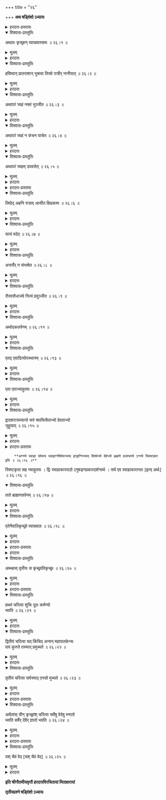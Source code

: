 +++
title = "२६"

+++
**अथ षड्विंशो ऽध्यायः**

<details><summary>हरदत्त-प्रस्तावः</summary>

कृच्छ्रातिकृच्छ्रौ चान्द्रायणम् इत्य् उक्तम् । तत्र क्रमेण कृच्छ्रादिस्वरूपम् आह ।
</details>

<details open><summary>विश्वास-प्रस्तुतिः</summary>

अथातः कृच्छ्रान् व्याख्यास्यामः ॥ २६।१ ॥
</details>

<details><summary>मूलम्</summary>

अथातः कृच्छ्रान् व्याख्यास्यामः ॥ २६।१ ॥
</details>

<details><summary>हरदत्तः</summary>

अथशब्दो ऽधिकारार्थः । अतःशब्दो हेतौ । य एत आख्याता न शक्यन्ते कर्तुम् अतः कृच्छ्रान् व्याख्यास्याम इति ॥ २६।१ ॥
</details>



<details open><summary>विश्वास-प्रस्तुतिः</summary>

हविष्यान् प्रातराशान् भुक्त्वा तिस्रो रात्रीर् नानीयात् ॥ २६।२ ॥
</details>

<details><summary>मूलम्</summary>

हविष्यान् प्रातराशान् भुक्त्वा तिस्रो रात्रीर् नानीयात् ॥ २६।२ ॥
</details>

<details><summary>हरदत्तः</summary>

यज्ञियैर् वरकादिव्यतिरिक्तैर् निष्पादितान् घृतादिसंयुक्तान् क्षारलवणवर्जितान् प्रातराशान् । अश्नन्त [अश्यन्त?] इत्य् आशा ग्रासाः । दिवा भोज्यान् ग्रासान् भुक्त्वा । अथापरं त्र्यहम् इति वक्ष्यमाणत्वाद् अत्रापि त्र्यहम् इति गम्यते । तिस्रो रात्रीर् नाश्नीयाद् इति तस्मिंस् त्र्यहे रात्र्यशनप्रतिषेधः श्रुत्यनुसारेण कृतः । पुनर् अयं वक्तव्यः । कथम् –

> सायं प्रातर् द्विजातीनाम् अशनं श्रुतिचोदितम् ।

इति परिसंख्यानाद् द्विर् एव भोजनं प्राप्तम् । तत्र प्रातराशान् भुक्त्वेत्य् उक्ते परिसंख्यानात् सिद्धा रात्राव् अशननिवृत्तिर् यथोत्तरत्र दिवा भोजननिवृत्तिः ॥ २६।२ ॥
</details>



<details open><summary>विश्वास-प्रस्तुतिः</summary>

अथापरं त्र्यहं नक्तं भुञ्जीत ॥ २६।३ ॥
</details>

<details><summary>मूलम्</summary>

अथापरं त्र्यहं नक्तं भुञ्जीत ॥ २६।३ ॥
</details>

<details><summary>हरदत्तः</summary>

एवं दिवा हविष्यभोजनेन त्र्यहं नीत्वानन्तरं त्र्यहं नक्तम् एव भुञ्जीत । हविष्यान् इत्य् एव ॥ २६।३ ॥
</details>



<details open><summary>विश्वास-प्रस्तुतिः</summary>

अथापरं त्र्यहं न कंचन याचेत ॥ २६।४ ॥
</details>

<details><summary>मूलम्</summary>

अथापरं त्र्यहं न कंचन याचेत ॥ २६।४ ॥
</details>

<details><summary>हरदत्तः</summary>

अथ नक्तभोजनत्र्यहानन्तरम् त्र्यहं न कंचन बन्धुम् अपि याचेत । याच्ञाप्रतिषेधो ऽयम् । स्वद्रव्यस्य वायाचितलब्धस्याप्रतिषेधः । एवम् उक्ते हविष्यनियमो न प्राप्नोति । कालविशेषाश्रवणाद् द्विर्भोजनं च प्राप्नोति । न याचेतेत्य् अत्रापि हविष्यान् इत्य् एवानुवर्तते । अयाचितलब्धे ऽपि सकृद् एव सिद्धम् । कुतः । अथापरम् इति वचनस्य पूर्वेण सदृशार्थत्वात् । तत् तु दिवा नक्तं वा यथेच्छम् । अन्ये तु “त्र्यहम् अयाचितव्रतः” [आप्ध् १।२७।७] इत्य् आपस्तम्बीये दर्शनाद् अयाचितलब्धेनैव त्र्यहं वृत्तिर् न स्वद्रव्येण । नापि याचितलब्धेनेति वर्णयन्ति । अनुष्ठानम् अप्य् एवम् एव ॥ २६।४ ॥
</details>



<details open><summary>विश्वास-प्रस्तुतिः</summary>

अथापरं त्र्यहम् उपवसेत् ॥ २६।५ ॥
</details>

<details><summary>मूलम्</summary>

अथापरं त्र्यहम् उपवसेत् ॥ २६।५ ॥
</details>

<details><summary>हरदत्तः</summary>

स्पष्टम् । एवम् अयं द्वादशाहसाध्यः कृच्छ्रः । वसिष्ठेन प्रकारान्तरम् अपि दर्शितम् ।

> अहः प्रातर् अहर् नक्तम् अहर् एकम् अयाचितम् ।  
> अहश् चोपवसेद् एकम् एवं चतुरहौ परौ ॥  
> अनुग्रहार्थं विप्राणां मनुर् धर्मभृतां वरः ।  
> बालवृद्धातुराणां च शिशुकृच्छ्रम् उवाच ह ॥ इति ।

भरद्वाजः ।

> प्राजापत्यं चरन् विप्रो यद्य् अशक्तो दिने दिने ।  
> विप्रान् पञ्चावराञ् शुद्धान् भोजयेत् सम्यग् अर्चितान् ॥ इति ।

यस्मिन् दिने ऽशक्तिस् तत्रैवम्, दिनान्तरेषु पूर्ववत् । तत्राप्य् अशक्तो ब्राह्मणभोजनम् उपवासदिनेष्व् अशक्तो वा ब्राह्मणभोजनं दत्वा हविष्यान् सम्यग् भुञ्जीत ॥ २६।५ ॥
</details>



<details><summary>हरदत्त-प्रस्तावः</summary>

अथ कृच्छ्रस्य गुणविधिः ।
</details>

<details open><summary>विश्वास-प्रस्तुतिः</summary>

तिष्ठेद् अहनि रात्राव् आसीत क्षिप्रकामः ॥ २६।६ ॥
</details>

<details><summary>मूलम्</summary>

तिष्ठेद् अहनि रात्राव् आसीत क्षिप्रकामः ॥ २६।६ ॥
</details>

<details><summary>हरदत्तः</summary>

यः कामयेत क्षिप्रं शुध्येयम् इति स तिष्ठन्न् एवाहर् नयेत् । भोजनाद्यविरोधेन रात्राव् आसीत । स्वापो ऽप्य् आसीनस्यैव । वसिष्ठस् तु क्षिप्रकामस्य प्रकारान्तरम् आह ।

> अथ चेत् त्वरते कर्तुं दिवसं मारुताशनः ।  
> रात्रौ चैव जले तिष्ठेत् प्राजापत्येन तत् समम् ॥  
> सावित्र्यष्टसहस्रं तु जप्यं कृत्वोत्थिते रवौ ।  
> मुच्यते पातकैः सर्वैर् यदि न भ्रूणहा भवेत् ॥ २६।६ ॥
</details>



<details open><summary>विश्वास-प्रस्तुतिः</summary>

सत्यं वदेत् ॥ २६।७ ॥
</details>

<details><summary>मूलम्</summary>

सत्यं वदेत् ॥ २६।७ ॥
</details>

<details><summary>हरदत्तः</summary>

सत्यं यथादृष्टम् । विवाहादिविषये ऽपि सत्यम् एव वदेत् ॥ २६।७ ॥
</details>



<details open><summary>विश्वास-प्रस्तुतिः</summary>

अनार्यैर् न संभाषेत ॥ २६।८ ॥
</details>

<details><summary>मूलम्</summary>

अनार्यैर् न संभाषेत ॥ २६।८ ॥
</details>

<details><summary>हरदत्तः</summary>

द्विजातिव्यतिरिक्तैर् लिङ्गस्याविवक्षितत्वात् तत्स्त्रीभिर् अपि न संभाषेत ॥ २६।८ ॥
</details>



<details open><summary>विश्वास-प्रस्तुतिः</summary>

रौरवयौधाजपे नित्यं प्रयुञ्जीत ॥ २६।९ ॥
</details>

<details><summary>मूलम्</summary>

रौरवयौधाजपे नित्यं प्रयुञ्जीत ॥ २६।९ ॥
</details>

<details><summary>हरदत्तः</summary>

रौरवयौधाजपे सामनी । पुनानः सोमधारयेत्य् अस्याम् ऋचि गीते । नित्यं प्रत्यहं प्रयुञ्जीत गायेत् । अपर आह – नित्यं पुनः प्रयुञ्जीतेति ॥ २६।९ ॥

        **अनुसवनम् उदकोपस्पर्शनम् आपो हि ष्ठेति तिसृभिः पवित्रवतीभिर् मार्जयीत हिरण्यवर्णाः शुचयः पावका इत्य् अष्टाभिः ॥ २६।१० ॥**

उदकोपस्पर्शनं स्नानम् । तदनुवसनं त्रिषु सवनेषु कर्तव्यम् । तदनन्तरं च मार्जनम् आपो हि ष्ठेत्यादिभिः । पवमानः सुवर्जन इत्य् अनुवाके या ऋचस् ताः पवित्रवत्यः, लिङ्गसमवायात् । ताभिश् च तैत्तिरीये पञ्चमे काण्डे षष्ठे प्रश्ने हिरण्यवर्णाः शुचयः पावका इत्याद्या ऋचः पठ्यन्ते । ता दश् भवन्ति । तत्राष्टाभिः । यदि तु शाखान्तरे क्वचिद् अष्टाव् एव पठ्यन्ते ततस् ता एव ग्राह्याः ॥ २६।१० ॥
</details>



<details open><summary>विश्वास-प्रस्तुतिः</summary>

अथोदकतर्पणम् ॥ २६।११ ॥
</details>

<details><summary>मूलम्</summary>

अथोदकतर्पणम् ॥ २६।११ ॥
</details>

<details><summary>हरदत्तः</summary>

अथ मार्जनानन्तरम् उदकेन तर्पणं कर्तव्यम् ॥ २६।११ ॥

        **नमो ऽहमाय मोहमाय मंहमाय धुन्वते तापसाय पुनर्वसवे नमः । नमो मौञ्ज्यायोर्व्याय वसुविन्दाय सार्वविन्दाय नमः । नमः पाराय सुपाराय महापाराय वारयिष्णवे नमः । नमो रुद्राय पशुपतये महते देवाय त्र्यम्बकायैकचरायाधिपतये हराय शर्वायेशानायोग्राय वज्रिणे घृणिने क्पर्दिने नमः । नमः सूर्यायादित्याय नमः । नमो नीलग्रीवाय शितिकण्ठाय नमः । नमः कृष्णाय पिङ्गलाय नमः । नमो ज्येष्ठाय श्रेष्ठाय वृद्धायेन्द्राय हरिकेशायोर्ध्वरेतसे नमः । नमः सत्याय पावकाय पावकवर्णाय कामाय कामरूपिणे नमः । नमो दीप्ताय दीप्तरूपिणे नमः । नमस् तीक्ष्णाय तीक्ष्णरूपिणे नमः । नमः सोभ्याय सुपुरुषाय महापुरुषाय मधमपुरुषायोत्तमपुरुषाय ब्रह्मचारिणे नमः । नमश् चन्द्रललाटाय कृत्तिवाससे नमः ॥ २६।१२ ॥**

नायम् एको मन्त्रः, एताश् चाज्याहुतय इति बहुवचननिर्देशात् । किं तर्हि । त्रयोदशैते मन्त्राः । नमस्कारादयो नमस्कारान्ताश् च सर्वे । तत्र प्रथमे चतुर्थ्यन्तानि षड् देवस्य नामानि । द्वितीये चत्वारि । तथा तृतीये । चतुर्थे त्रयोदश । महते देवायेति महादेवपदम् एव व्यस्तम् उक्तम् । पञ्चमादिषु त्रिषु द्वे । अष्टमे षट् । नमवे पञ्च । दशमे द्वे । तथैकादशे । द्वादशे षट् । इति षट्पञ्चाशद् देवनामानि । एभिर् मन्त्रैस् तर्पणम् अनुसवनम् ॥ २६।१२ ॥
</details>



<details open><summary>विश्वास-प्रस्तुतिः</summary>

एतद् एवादित्योपस्थानम् ॥ २६।१३ ॥
</details>

<details><summary>मूलम्</summary>

एतद् एवादित्योपस्थानम् ॥ २६।१३ ॥
</details>

<details><summary>हरदत्तः</summary>

आदित्य उपस्थीयते येन तद् आदित्यस्योपस्थानम् । एतेन कृत्स्नेन मन्त्रेणादित्य उपस्थेय इत्य् उक्तं भवति । एतद् अप्य् अनुसवनं प्रत्यहम् । सकृद् इत्य् अन्ये, पृथग् योगकरणात् । अन्यथाथोदकतर्पणम् आदित्योपस्थानं चेत्य् एकम् एव योगम् अकरिष्यत् ॥ २६।१३ ॥
</details>



<details open><summary>विश्वास-प्रस्तुतिः</summary>

एता एवाज्याहुतयः ॥ २६।१४ ॥
</details>

<details><summary>मूलम्</summary>

एता एवाज्याहुतयः ॥ २६।१४ ॥
</details>

<details><summary>हरदत्तः</summary>

एता इति मन्त्रम् अपि परामृशति । एतच् छन्दस्याहुतिसामानाधिकरण्यात् स्त्रीलिङ्गता । एतैर् एव त्रयोदशभिर् मन्त्रैर् आज्यम् अपि होतव्यम् इत्य् उक्तं भवति । तत्र “जुहोतिचोदना स्वाहाकारप्रदाना” इति स्वाहाकारान् तैर् होमः प्रत्यहं सकृत् कर्तव्यः ॥ २६।१४ ॥
</details>



<details open><summary>विश्वास-प्रस्तुतिः</summary>

द्वादशरात्रस्यान्ते चरुं श्रपयित्वैताभ्यो देवताभ्यो  
जुहुयात् ॥ २६।१५ ॥
</details>

<details><summary>मूलम्</summary>

द्वादशरात्रस्यान्ते चरुं श्रपयित्वैताभ्यो देवताभ्यो  
जुहुयात् ॥ २६।१५ ॥
</details>

<details><summary>हरदत्तः</summary>

एवम् उक्तेन प्रकारेण द्वादशरात्रं नीत्वा तदन्ते त्रयोदशे ऽहनि गृह्योक्तेन मार्गेण चरुं श्रपयित्वैताभ्यो वक्ष्यमाणाभ्यो देवताभ्यो जुहुयात् ॥ २६।१५ ॥
</details>



<details><summary>हरदत्त-प्रस्तावः</summary>

ता आह_ ।
</details>

        **अग्नये स्वाहा सोमाय स्वाहाग्नीषोमाभ्याम् इन्द्राग्निभ्याम् विश्वेभ्यो देवेभ्यो ब्रह्मणे प्रजापतये ऽग्नये स्विष्टकत इति ॥ २६।१६ ॥**

स्विष्टकृता सह नवाहुतयः । द्विः स्वाहाकारपाठो ऽनुषङ्गप्रकारदर्शनार्थः । सर्व एव स्वाहाकारान्ताः [इत्य् अर्थः] ॥ २६।१६ ॥

<details open><summary>विश्वास-प्रस्तुतिः</summary>

ततो ब्राह्मणतर्पणम् ॥ २६।१७ ॥
</details>

<details><summary>मूलम्</summary>

ततो ब्राह्मणतर्पणम् ॥ २६।१७ ॥
</details>

<details><summary>हरदत्तः</summary>

ततो होमानन्तरं ब्राह्मणास् तर्पयितव्या भोजनादिभिः । “शुचीन् मन्त्रवतः सर्वकृत्येषु भोजयेत्” इत्य् आपस्तम्बः ॥ २६।१७ ॥
</details>



<details open><summary>विश्वास-प्रस्तुतिः</summary>

एतेनैवातिकृच्छ्रो व्याख्यातः ॥ २६।१८ ॥
</details>

<details><summary>मूलम्</summary>

एतेनैवातिकृच्छ्रो व्याख्यातः ॥ २६।१८ ॥
</details>

<details><summary>हरदत्तः</summary>

स्पष्टम् ॥ २६।१८ ॥
</details>



<details><summary>हरदत्त-प्रस्तावः</summary>

यस् त्व् अस्य विशेषस् तम् आह ।
</details>

<details><summary>हरदत्तः</summary>

> **यावत् सकृद् आददीत तावद् अश्नीयात् ॥ २६।१९ ॥ **

एकेन पाणिना यावत् सकृद् आदातुं शक्नुयात् तावद् एवाश्नीयात् । हविष्यं दिवा नक्तम् अयाचितम् उपवास इति विशेषाः स्थिता एव । अत्र मनुः ।

> एकैकं ग्रासम् अश्नीयात् त्र्यहाणि त्रीणि पूर्ववत् ।  
> त्र्यहं चोपवसेद् अन्त्यम् इति कृच्छ्रः स उच्यते ॥ २६।१९ ॥
</details>



<details open><summary>विश्वास-प्रस्तुतिः</summary>

अब्भक्षस् तृतीयः स कृच्छ्रातिकृच्छ्रः ॥ २६।२० ॥
</details>

<details><summary>मूलम्</summary>

अब्भक्षस् तृतीयः स कृच्छ्रातिकृच्छ्रः ॥ २६।२० ॥
</details>

<details><summary>हरदत्तः</summary>

पूर्वोक्तेष्व् एव भोजनकालेषु केवलम् उदकम् एव पिबेत् स एष तृतीयः कृच्छ्रातिकृच्छ्रो नाम वेदितव्यः । अत्रोपवासदिनेष्व् आचमनव्यतिरेकेणोदकपानम् अपि न भवति । त एते त्रयः कृच्छ्रा उक्ताः ॥ २६।२० ॥
</details>



<details><summary>हरदत्त-प्रस्तावः</summary>

तेषु_ –
</details>

<details open><summary>विश्वास-प्रस्तुतिः</summary>

प्रथमं चरित्वा शुचिः पूतः कर्मण्यो   
भवति ॥ २६।२१ ॥
</details>

<details><summary>मूलम्</summary>

प्रथमं चरित्वा शुचिः पूतः कर्मण्यो   
भवति ॥ २६।२१ ॥
</details>

<details><summary>हरदत्तः</summary>

प्रथमं प्राजापत्यं चरित्वा शुचिः,

> संध्याहीनो ऽशुचिर् नित्यम् अनर्हः सर्वकर्मसु ।

इत्यादिना विहिताकरणनिमित्तेन दोषेण हीनः । पूतः प्रतिषिद्धाचरणजन्येनाधर्मेण रहितः । कर्मण्यः कर्मसु योग्यश् च भवति । कर्मण्य इति वचनाद् अप्रज्ञातदोषस्यापि कृच्छ्रानुष्ठानाद् इष्टेषु कर्मसु योग्यतेति ज्ञाप्यते ॥ २६।२१ ॥
</details>



<details open><summary>विश्वास-प्रस्तुतिः</summary>

द्वितीयं चरित्वा यत् किंचिद् अन्यन् महापातकेभ्यः   
पापं कुरुते तस्मात् प्रमुच्यते ॥ २६।२२ ॥
</details>

<details><summary>मूलम्</summary>

द्वितीयं चरित्वा यत् किंचिद् अन्यन् महापातकेभ्यः   
पापं कुरुते तस्मात् प्रमुच्यते ॥ २६।२२ ॥
</details>

<details><summary>हरदत्तः</summary>

द्वितीयम् अतिकृच्छ्रं चरित्वा महापातकव्यतिरिक्तैः पापैर् मुच्यते ॥ २६।२२ ॥
</details>



<details open><summary>विश्वास-प्रस्तुतिः</summary>

तृतीयं चरित्वा सर्वस्माद् एनसो मुच्यते ॥ २६।२३ ॥
</details>

<details><summary>मूलम्</summary>

तृतीयं चरित्वा सर्वस्माद् एनसो मुच्यते ॥ २६।२३ ॥
</details>

<details><summary>हरदत्तः</summary>

तृतीयं कृच्छ्रतिकृच्छ्रं चरित्वा सर्वस्मान् महापातकाद् अप्य् एनसो ऽनभिसंधिकृतान् मुच्यते ॥ २६।२३ ॥
</details>



<details><summary>हरदत्त-प्रस्तावः</summary>

एवं व्यस्तानां फलम् उक्त्वा समस्तानाम् आह ।
</details>

<details open><summary>विश्वास-प्रस्तुतिः</summary>

अथैतांस् त्रीन् कृच्छ्रांश् चरित्वा सर्वेषु वेदेषु स्नातो  
भवति सर्वैर् देवैर् ज्ञातो भवति ॥ २६।२४ ॥
</details>

<details><summary>मूलम्</summary>

अथैतांस् त्रीन् कृच्छ्रांश् चरित्वा सर्वेषु वेदेषु स्नातो  
भवति सर्वैर् देवैर् ज्ञातो भवति ॥ २६।२४ ॥
</details>

<details><summary>हरदत्तः</summary>

य एतांस् त्रीन् कृच्छ्रान् अव्यवधानेनानुतिष्ठति तस्य सर्वान् वेदान् अधीत्य स्नातस्य यत् फलं तत्तुल्यं फलं भवति । सर्वेषां देवानां लोका जितास् तेन ॥ २६।२४ ॥
</details>



<details><summary>हरदत्त-प्रस्तावः</summary>

अथ विदुषः प्रशंसा ।
</details>

<details open><summary>विश्वास-प्रस्तुतिः</summary>

यश् चैवं वेद [यश् चैवं वेद] ॥ २६।२५ ॥
</details>

<details><summary>मूलम्</summary>

यश् चैवं वेद [यश् चैवं वेद] ॥ २६।२५ ॥
</details>

<details><summary>हरदत्तः</summary>

यश् चैतान् कृच्छ्रान् स्वरूपेणेतिकर्तव्यतया फलेन विजानाति सो ऽपि सर्वेषु वेदेषु स्नातो भवति । सर्वैर् देवैर् ज्ञातो भवति । एवं ज्ञातं प्रशस्तम् इत्य् अर्थः । [द्विरुक्तिर् उक्तार्था] ॥ २६।२५ ॥
</details>

**इति श्रीगौतमीयवृत्तौ हरदत्तविरचितायां मिताक्षरायां**

**तृतीयप्रश्ने षड्विंशो ऽध्यायः**
